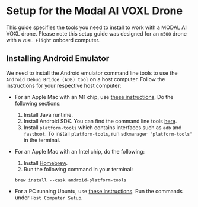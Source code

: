 Setup for the Modal AI VOXL Drone
===

This guide specifies the tools you need to install to work with a MODAL AI VOXL drone. Please note this setup guide was designed for an `m500` drone with a `VOXL Flight` onboard computer.

## Installing Android Emulator

We need to install the Android emulator command line tools to use the `Android Debug Bridge (ADB) tool` on a host computer. Follow the instructions for your respective host computer:

- For an Apple Mac with an M1 chip, use [these instructions](https://bajtos.net/posts/2021-12-17-apple-m1-android-emulator/). Do the following sections:

    1. Install Java runtime.
    2. Install Android SDK. You can find the command line tools [here](https://developer.android.com/studio).
    3. Install `platform-tools` which contains interfaces such as `adb` and `fastboot`. To install `platform-tools`, run `sdkmanager "platform-tools"` in the terminal.

- For an Apple Mac with an Intel chip, do the following:

    1. Install [Homebrew](https://brew.sh).
    2. Run the following command in your terminal:
    ```
    brew install --cask android-platform-tools
    ```

- For a PC running Ubuntu, use [these instructions](https://docs.modalai.com/setup-adb/). Run the commands under `Host Computer Setup`.
